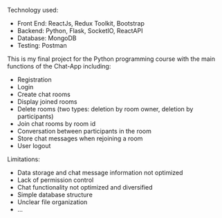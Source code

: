 Technology used:

- Front End: ReactJs, Redux Toolkit, Bootstrap
- Backend: Python, Flask, SocketIO, ReactAPI
- Database: MongoDB
- Testing: Postman

This is my final project for the Python programming course with the main functions of the Chat-App including:

- Registration
- Login
- Create chat rooms
- Display joined rooms
- Delete rooms (two types: deletion by room owner, deletion by participants)
- Join chat rooms by room id
- Conversation between participants in the room
- Store chat messages when rejoining a room
- User logout

Limitations:

- Data storage and chat message information not optimized
- Lack of permission control
- Chat functionality not optimized and diversified
- Simple database structure
- Unclear file organization
- ...
